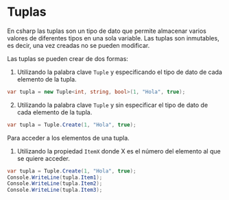 Tuplas
================

En csharp las tuplas son un tipo de dato que permite almacenar varios valores de diferentes tipos en una sola variable. Las tuplas son inmutables, es decir, una vez creadas no se pueden modificar.

Las tuplas se pueden crear de dos formas:

1.  Utilizando la palabra clave `Tuple` y especificando el tipo de dato de cada elemento de la tupla.

```csharp
var tupla = new Tuple<int, string, bool>(1, "Hola", true);
```

2.  Utilizando la palabra clave `Tuple` y sin especificar el tipo de dato de cada elemento de la tupla.

```csharp
var tupla = Tuple.Create(1, "Hola", true);
```


Para acceder a los elementos de una tupla.

1.  Utilizando la propiedad `ItemX` donde X es el número del elemento al que se quiere acceder.

```csharp
var tupla = Tuple.Create(1, "Hola", true);
Console.WriteLine(tupla.Item1);
Console.WriteLine(tupla.Item2);
Console.WriteLine(tupla.Item3);
```


